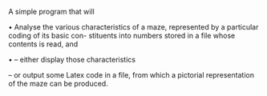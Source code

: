 A simple program that will

• Analyse the various characteristics of a maze, 
  represented by a particular coding of its basic con- stituents into numbers stored in a file whose contents is read, and
  
• – either display those characteristics

  – or output some Latex code in a file, from which a pictorial representation of the maze can be
    produced.
